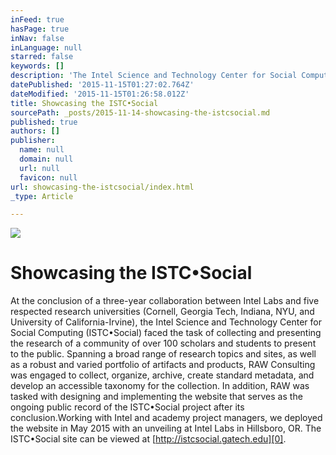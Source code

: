 ```yaml
---
inFeed: true
hasPage: true
inNav: false
inLanguage: null
starred: false
keywords: []
description: 'The Intel Science and Technology Center for Social Computing, at the end of a 3-year multi-institutional project, needed to bring together research and innovation to showcase to the world.'
datePublished: '2015-11-15T01:27:02.764Z'
dateModified: '2015-11-15T01:26:58.012Z'
title: Showcasing the ISTC•Social
sourcePath: _posts/2015-11-14-showcasing-the-istcsocial.md
published: true
authors: []
publisher:
  name: null
  domain: null
  url: null
  favicon: null
url: showcasing-the-istcsocial/index.html
_type: Article

---
```

![](https://the-grid-user-content.s3-us-west-2.amazonaws.com/40ac2899-069d-4e2d-b3ea-8e8ce46e6c3e.jpg)

# Showcasing the ISTC•Social

At the conclusion of a three-year collaboration between Intel Labs and five respected research universities (Cornell, Georgia Tech, Indiana, NYU, and University of California-Irvine), the Intel Science and Technology Center for Social Computing (ISTC•Social) faced the task of collecting and presenting the research of a community of over 100  scholars and students to present to the public. Spanning a broad range of research topics and sites, as well as a robust and varied portfolio of artifacts and products, RAW Consulting was engaged to collect, organize, archive, create standard metadata, and develop an accessible taxonomy for the collection. In addition, RAW was tasked with designing and implementing the website that serves as the ongoing public record of the ISTC•Social project after its conclusion.Working with Intel and academy project managers, we deployed the website in May 2015 with an unveiling at Intel Labs in Hillsboro, OR. The ISTC•Social site can be viewed at [http://istcsocial.gatech.edu][0].

[0]: http://istcsocial.gatech.edu/